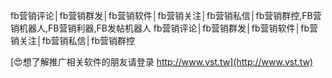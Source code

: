 fb营销评论│fb营销群发│fb营销软件│fb营销关注│fb营销私信│fb营销群控,FB营销机器人,FB营销利器,FB发帖机器人
fb营销评论│fb营销群发│fb营销软件│fb营销关注│fb营销私信│fb营销群控

[😍想了解推广相关软件的朋友请登录 http://www.vst.tw](http://www.vst.tw)



